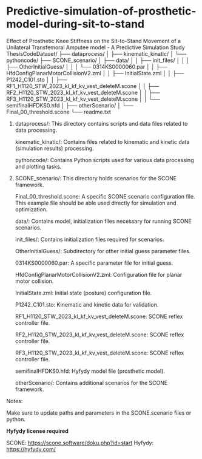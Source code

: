 # Predictive-simulation-of-prosthetic-model-during-sit-to-stand
Effect of Prosthetic Knee Stiffness on the Sit-to-Stand Movement of a Unilateral Transfemoral Amputee model - A Predictive Simulation Study
ThesisCodeDataset/
├── dataprocess/
│   ├── kinematic_kinatic/
│   └── pythoncode/
├── SCONE_scenario/
│   ├── data/
│   │   ├── init_files/
│   │   │   ├── OtherInitialGuess/
│   │   │   └── 0314KS0000060.par
│   │   ├── HfdConfigPlanarMotorCollisionV2.zml
│   │   ├── InitialState.zml
│   │   ├── P1242_C101.sto
│   │   ├── RF1_H1120_STW_2023_kl_kf_kv_vest_deleteM.scone
│   │   ├── RF2_H1120_STW_2023_kl_kf_kv_vest_deleteM.scone
│   │   ├── RF3_H1120_STW_2023_kl_kf_kv_vest_deleteM.scone
│   │   └── semifinalHFDKS0.hfd
│   ├── otherScenario/
│   └── Final_00_threshold.scone
└── readme.txt


1. dataprocess/:
		This directory contains scripts and data files related to data processing.

	kinematic_kinatic/:
		Contains files related to kinematic and kinetic data (simulation results) processing.

	pythoncode/:
		Contains Python scripts used for various data processing and plotting tasks.

2. SCONE_scenario/:
		This directory holds scenarios for the SCONE framework.

	Final_00_threshold.scone:
		A specific SCONE scenario configuration file. This example file should be able used directly for simulation and optimization.


	data/:
		Contains model, initialization files necessary for running SCONE scenarios.

	init_files/:
		Contains initialization files required for scenarios.

	OtherInitialGuess/:
		Subdirectory for other initial guess parameter files.

	0314KS0000060.par:
		A specific parameter file for initial guess.

	HfdConfigPlanarMotorCollisionV2.zml:
		Configuration file for planar motor collision.

	InitialState.zml:
		Initial state (posture) configuration file.

	P1242_C101.sto:
		Kinematic and kinetic data for validation.

	RF1_H1120_STW_2023_kl_kf_kv_vest_deleteM.scone:
		SCONE reflex controller file.

	RF2_H1120_STW_2023_kl_kf_kv_vest_deleteM.scone:
		SCONE reflex controller file.

	RF3_H1120_STW_2023_kl_kf_kv_vest_deleteM.scone:
		SCONE reflex controller file.

	semifinalHFDKS0.hfd:
		Hyfydy model file (prosthetic model).

	otherScenario/:
		Contains additional scenarios for the SCONE framework.


Notes:

Make sure to update paths and parameters in the SCONE.scenario files or python.

**Hyfydy license required**

SCONE: https://scone.software/doku.php?id=start
Hyfydy: https://hyfydy.com/
